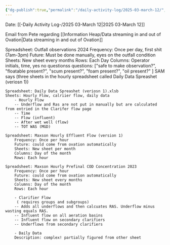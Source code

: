 ```yaml
---
{"dg-publish":true,"permalink":"/daily-activity-log/2025-03-march-12/","noteIcon":"","created":"2025-05-20T09:18:15.530-05:00"}
---
```


Date: [[-Daily Activity Log-/2025 03-March 12\|2025 03-March 12]]

Email from Pete regarding [[Information Heap/Data streaming in and out of Ovation\|Data streaming in and out of Ovation]]


        
Spreadsheet: Outfall observations 2024
Frequency: Once per day, first shit (7am-3pm)
Future: Must be done manually, eyes on the outfall condition
Sheets: New sheet every months
Rows: Each Day
Columns: Operator initials, time, yes no questionss
	questions: ["safe to make observation?", "floatable present?", "scum present?", "foam present?", "oil present?" ]
    SAM says (three sheets in the hourly spreadsheet called Daily Data Spreashet (veriosn 1))
    
    Spreadsheet: Daily Data Spreashet (veriosn 1).xlsb
    Sheets: Hourly Flow, calriier flow, daily data
        - Hourly Flow
        -- Underflow and Ras are not put in manually but are calculated from entried in the Clarifer flow page
        -- Time
        -- Flow (influent)
        -- After wet well (flow)
        -- TOT WAS (MGD)
        
    Spreadsheet: Maxson Hourly Effluent Flow (version 1)
        Frequency: Once per hour
        Future: could come from ovation automatically
        Sheets: New sheet per month
        Columns: Day of the month
        Rows: Each hour

    Spreadsheet: Maxson Hourly Prefinal COD Concentration 2023
        Frequency: Once per hour
        Future: could come from ovation automatically
        Sheets: New sheet every months
        Columns: Day of the month
        Rows: Each hour

        - Clarifier Flow
         ( requires groups and subgroups)
        -- Adds all underflows and then calcuates RAS. Underflow minus wasting equals RAS. 
        -- Influent flow on all aeration basins 
        -- Influent flow on secondary clarifiers
        -- Underflows from secondary clarifiers

        - Daily Data 
        Description: complex! partially figured from other sheet
